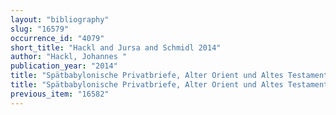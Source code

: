```yaml
---
layout: "bibliography"
slug: "16579"
occurrence_id: "4079"
short_title: "Hackl and Jursa and Schmidl 2014"
author: "Hackl, Johannes "
publication_year: "2014"
title: "Spätbabylonische Privatbriefe, Alter Orient und Altes Testament 414/1 (Münster)"
title: "Spätbabylonische Privatbriefe, Alter Orient und Altes Testament 414/1 (Münster)"
previous_item: "16582"
---
```

